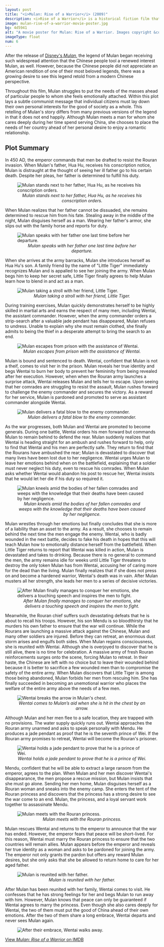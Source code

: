 ```yaml
---
layout: post
title: "<i>Mulan: Rise of a Warrior</i> (2009)"
description: <i>Rise of a Warrior</i> is a historical fiction film that retells the legend of Mulan from a Modern Chinese perspective.
image: mulan-rise-of-a-warrior-movie-poster.jpg
bg: 4d5941
alt: "A movie poster for Mulan: Rise of a Warrior. Images copyright &copy;2009 Starlight International Media, Inc."
imageType: float
num: 6
---
```


After the release of [Disney's *Mulan*](/pages/post-imperial/disneys-mulan), the legend of Mulan began receiving such widespread attention that the Chinese people tool a renewed interest Mulan, as well. However, because the Chinese people did not appreciate an American rendition of one of their most beloved legends, there was a growing desire to see this legend retold from a modern Chinese perspective.

Throughout this film, Mulan struggles to put the needs of the masses ahead of particular people to whom she feels emotionally attached. Within this plot lays a subtle communist message that individual citizens must lay down their own personal interests for the good of society as a whole. This retelling of Mulan's story differs from many previous versions of the legend in that it does not end happily. Although Mulan meets a man for whom she cares deeply during her time spend serving China, she chooses to place the needs of her country ahead of her personal desire to enjoy a romantic relationship.

<h2>Plot Summary</h2>

In 450 AD, the emperor commands that men be drafted to resist the Rouran invasion. When Mulan's father, Hua Hu, receives his conscription notice, Mulan is distraught at the thought of seeing her ill father go to his certain death. Despite her pleas, her father is determined to fulfill his duty.

<figure class="big">
<img class="fillimg lazy" src="/assets/images/articles/mulan-rise-of-a-warrior/hua-hu-next-to-mulan.jpg" alt="Mulan stands next to her father, Hua Hu, as he receives his conscription orders." />
<figcaption style="text-align: center;"><i>Mulan stands next to her father, Hua Hu, as he receives his conscription orders.</i></figcaption>
</figure>

When Mulan realizes that her father cannot be dissuaded, she remains determined to rescue him from his fate. Stealing away in the middle of the night, Mulan disguises herself as a man. Wearing her father's armor, she slips out with the family horse and reports for duty.

<figure class="big">
<img class="fillimg lazy" src="/assets/images/articles/mulan-rise-of-a-warrior/mulan-next-to-her-father-at-night.jpg" alt="Mulan speaks with her father one last time before her departure." />
<figcaption style="text-align: center;"><i>Mulan speaks with her father one last time before her departure.</i></figcaption>
</figure>

When she arrives at the army barracks, Mulan she introduces herself as Hua Hu's son. A family friend by the name of "Little Tiger" immediately recognizes Mulan and is appalled to see her joining the army. When Mulan begs him to keep her secret safe, Little Tiger finally agrees to help Mulan learn how to blend in and act as a man.

<figure class="big">
<img class="fillimg lazy" src="/assets/images/articles/mulan-rise-of-a-warrior/mulan-next-to-little-tiger.jpg" alt="Mulan taking a stroll with her friend, Little Tiger." />
<figcaption style="text-align: center;"><i>Mulan taking a stroll with her friend, Little Tiger.</i></figcaption>
</figure>

During training exercises, Mulan quickly demonstrates herself to be highly skilled in martial arts and earns the respect of many men, including Wentai, the assistant commander. However, when the army commander orders a strip-search after a valuable jade pendant has disappeared, Mulan refuses to undress. Unable to explain why she must remain clothed, she finally admits to being the thief in a desperate attempt to bring the search to an end.

<figure class="big">
<img class="fillimg lazy" src="/assets/images/articles/mulan-rise-of-a-warrior/mulan-escapes.jpg" alt="Mulan escapes from prison with the assistance of Wentai." />
<figcaption style="text-align: center;"><i>Mulan escapes from prison with the assistance of Wentai.</i></figcaption>
</figure>

Mulan is bound and sentenced to death. Wentai, confident that Mulan is not a theif, comes to visit her in the prison. Mulan reveals her true identity and begs Wentai to burn her body to prevent her femininity from being revealed after her execution. However, when when the Rouran army launches a surprise attack, Wentai releases Mulan and tells her to escape. Upon seeing that her comrades are struggling to resist the assault, Mulan rushes forward to challenge the enemy commander and secures the victory. As a reward for her service, Mulan is pardoned and promoted to serve as assistant commander alongside Wentai.

<figure class="big">
<img class="fillimg lazy" src="/assets/images/articles/mulan-rise-of-a-warrior/mulan-slays-the-enemy-commander.jpg" alt="Mulan delivers a fatal blow to the enemy commander." />
<figcaption style="text-align: center;"><i>Mulan delivers a fatal blow to the enemy commander.</i></figcaption>
</figure>

As the war progresses, both Mulan and Wentai are promoted to become generals. During one battle, Wentai orders his men forward but commands Mulan to remain behind to defend the rear. Mulan suddenly realizes that Wentai is heading straight for an ambush and rushes forward to help, only to find that Wentai and his men are perfectly safe. They return to find that the Rourans have ambushed the rear; Mulan is devastated to discover that many lives have been lost due to her negligence. Wentai urges Mulan to leave her emotions behind when on the battlefield, explaining that a soldier must never neglect his duty, even to rescue his comrades. When Mulan asks whether Wentai would abandon his post to rescue her, Wentai insists that he would let her die if his duty so required it.

<figure class="big">
<img class="fillimg lazy" src="/assets/images/articles/mulan-rise-of-a-warrior/mulan-weeps.jpg" alt="Mulan kneels amid the bodies of her fallen comrades and weeps with the knowledge that their deaths have been caused by her negligence." />
<figcaption style="text-align: center;"><i>Mulan kneels amid the bodies of her fallen comrades and weeps with the knowledge that their deaths have been caused by her negligence.</i></figcaption>
</figure>

Mulan wrestles through her emotions but finally concludes that she is more of a liability than an asset to the army. As a result, she chooses to remain behind the next time the men engage the enemy. Wentai, who is badly wounded in the next battle, decides to fake his death in hopes that this will teach Mulan how to emotionally distance herself from the battlefield. When Little Tiger returns to report that Wentai was killed in action, Mulan is devastated and takes to drinking. Because there is no general to command the men, the army remains idle for weeks until Little Tiger threatens to destroy the only token Mulan has from Wentai, accusing her of caring more for the dead than the living. Mulan finally realizes that if she does not press on and become a hardened warrior, Wentai's death was in vain. After Mulan musters all her strength, she leads her men to a series of decisive victories.

<figure class="big">
<img class="fillimg lazy" src="/assets/images/articles/mulan-rise-of-a-warrior/mulan-touching-speech.jpg" alt="After Mulan finally manages to conquer her emotions, she delivers a touching speech and inspires the men to fight." />
<figcaption style="text-align: center;"><i>After Mulan finally manages to conquer her emotions, she delivers a touching speech and inspires the men to fight.</i></figcaption>
</figure>

Meanwhile, the Rouran chief suffers such devastating defeats that he is about to recall his troops. However, his son Mendu is so bloodthirsty that he murders his own father to ensure that the war will continue. While the Rourans are launching a massive attack against the Chinese, Mulan and many other soldiers are injured. Before they can retreat, an enormous  dust storm arises and engulfs both sides. When Mulan regains consciousness, she is reunited with Wentai. Although she is overjoyed to discover that he is still alive, there is no time for celebration. A massive army of fresh Rouran reinforcements surges onto the scene, forcing Mulan to retreat. In their haste, the Chinese are left with no choice but to leave their wounded behind because it is better to sacrifice a few wounded men than to compromise the safety of the entire army. When Mulan discovers that Little Tiger is among those being abandoned, Mulan forbids her men from rescuing him. She has finally succeeded in becoming an unemotional warrior who places the welfare of the entire army above the needs of a few men.

<figure class="big">
<img class="fillimg lazy" src="/assets/images/articles/mulan-rise-of-a-warrior/wentai-breaks-the-arrow-in-mulans-chest.jpg" alt="Wentai breaks the arrow in Mulan's chest." />
<figcaption style="text-align: center;"><i>Wentai comes to Mulan’s aid when she is hit in the chest by an arrow.</i></figcaption>
</figure>

Although Mulan and her men flee to a safe location, they are trapped with no provisions. The water supply quickly runs out. Wentai approaches the Rouran army unarmed and asks to speak personally with Mendu. He produces a jade pendant as proof that he is the seventh prince of Wei. If the Rouran army promises to retreat, Wentai will become the Rouran's prisoner.

<figure class="big">
<img class="fillimg lazy" src="/assets/images/articles/mulan-rise-of-a-warrior/wentai-surrenders.jpg" alt="Wentai holds a jade pendant to prove that he is a prince of Wei." />
<figcaption style="text-align: center;"><i>Wentai holds a jade pendant to prove that he is a prince of Wei.</i></figcaption>
</figure>

Mendu, confident that he will be able to extract a large ransom from the emperor, agrees to the plan. When Mulan and her men discover Wentai's disappearance, the men propose a rescue mission, but Mulan insists that she must go alone. Sending her men home, Mulan disguises herself as a Rouran woman and sneaks into the enemy camp. She enters the tent of the Rouran princess and discovers that the princess has a strong desire to see the war come to an end. Mulan, the princess, and a loyal servant work together to assassinate Mendu.

<figure class="big">
<img class="fillimg lazy" src="/assets/images/articles/mulan-rise-of-a-warrior/mulan-meets-the-rouran-princess.jpg" alt="Mulan meets with the Rouran princess." />
<figcaption style="text-align: center;"><i>Mulan meets with the Rouran princess.</i></figcaption>
</figure>

Mulan rescues Wentai and returns to the emperor to announce that the war has ended. However, the emperor fears that peace will be short-lived. For this reason, Wentai must marry the Rouran princess to ensure that the two countries will remain allies. Mulan appears before the emperor and reveals her true identity as a woman and asks to be pardoned for joining the army. The emperor not only grants the pardon but offers any reward Mulan desires, but she only asks that she be allowed to return home to care for her aged father.

<figure class="big">
<img class="fillimg lazy" src="/assets/images/articles/mulan-rise-of-a-warrior/mulan-reunited-with-her-father.jpg" alt="Mulan is reunited with her father." />
<figcaption style="text-align: center;"><i>Mulan is reunited with her father.</i></figcaption>
</figure>

After Mulan has been reunited with her family, Wentai comes to visit. He confesses that he has strong feelings for her and begs Mulan to run away with him. However, Mulan knows that peace can only be guaranteed if Wentai agrees to marry the princess. Even though she also cares deeply for Wentai, the two of them must put the good of China ahead of their own emotions. After the two of them share a long embrace, Wentai departs and never sees Mulan again.

<figure class="big">
<img class="fillimg lazy" src="/assets/images/articles/mulan-rise-of-a-warrior/wentai-walks-away-from-mulan.jpg" alt="After their embrace, Wentai walks away." />
</figure>

[View *Mulan: Rise of a Warrior* on IMDB](https://www.imdb.com/title/tt1308138/)
